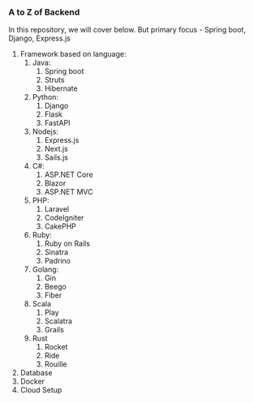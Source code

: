 ### A to Z of Backend
In this repository, we will cover below. But primary focus - Spring boot, Django, Express.js
1. Framework based on language:
    1. Java:
        1. Spring boot
        2. Struts
        3. Hibernate
    2. Python:
        1. Django
        2. Flask
        3. FastAPI
    3. Nodejs:
        1. Express.js
        2. Next.js
        3. Sails.js
    4. C#:
        1. ASP.NET Core
        2. Blazor
        3. ASP.NET MVC
    5. PHP:
        1. Laravel
        2. CodeIgniter
        3. CakePHP
    6. Ruby:
        1. Ruby on Rails
        2. Sinatra
        3. Padrino
    7. Golang:
        1. Gin
        2. Beego
        3. Fiber
    8. Scala
        1. Play
        2. Scalatra
        3. Grails
    9. Rust
        1. Rocket
        2. Ride
        3. Rouille
2. Database
3. Docker
4. Cloud Setup
